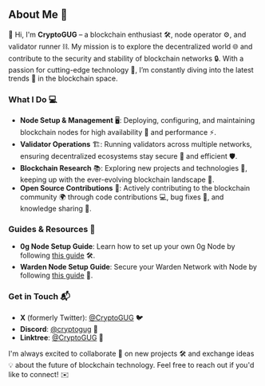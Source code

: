 ## About Me 🚀

👋 Hi, I'm **CryptoGUG** – a blockchain enthusiast 🛠️, node operator ⚙️, and validator runner ⛓️. My mission is to explore the decentralized world 🌐 and contribute to the security and stability of blockchain networks 🔒. With a passion for cutting-edge technology 🧠, I’m constantly diving into the latest trends 🌊 in the blockchain space.

### What I Do 💻

- **Node Setup & Management** 🖥️: Deploying, configuring, and maintaining blockchain nodes for high availability 🚀 and performance ⚡.
- **Validator Operations** 🏗️: Running validators across multiple networks, ensuring decentralized ecosystems stay secure 🔐 and efficient 🛡️.
- **Blockchain Research** 📚: Exploring new projects and technologies 🌟, keeping up with the ever-evolving blockchain landscape 🔄.
- **Open Source Contributions** 🤝: Actively contributing to the blockchain community 🌍 through code contributions 💻, bug fixes 🐛, and knowledge sharing 📢.

### Guides & Resources 📖

- **0g Node Setup Guide**: Learn how to set up your own 0g Node by following [this guide](https://github.com/CryptoGUG/guides/blob/main/0gNode.md) 🛠️.
- **Warden Node Setup Guide**: Secure your Warden Network with Node by following [this guide](https://github.com/CryptoGUG/guides/blob/main/wardenNode.md) 🔧.

### Get in Touch 📬

- **X** (formerly Twitter): [@CryptoGUG](https://x.com/CryptoGUG) 🐦
- **Discord**: [@cryptogug](https://discordapp.com/users/847009677908770827) 💬
- **Linktree**: [@CryptoGUG](https://linktr.ee/CryptoGUG) 🌳

I'm always excited to collaborate 🤝 on new projects 🛠️ and exchange ideas 💡 about the future of blockchain technology. Feel free to reach out if you'd like to connect! ✉️

